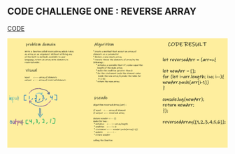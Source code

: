 ## CODE CHALLENGE ONE : REVERSE ARRAY

[CODE](https://replit.com/@FarahWahaibi/StupendousNeedyMachinelanguage#index.js)

![reverse-array](revesearray.png)
